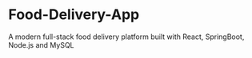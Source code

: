 # Food-Delivery-App
A modern full-stack food delivery platform built with React, SpringBoot, Node.js and MySQL
